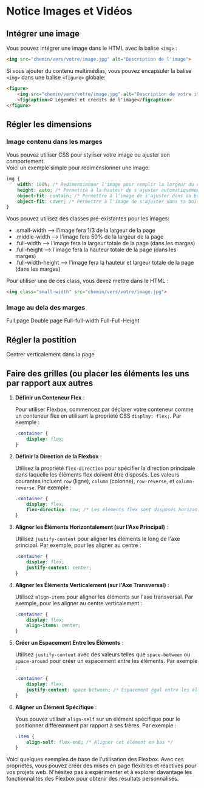 # Notice Images et Vidéos

## Intégrer une image 
Vous pouvez intégrer une image dans le HTML avec la balise ```<img>``` : 
```html
<img src="chemin/vers/votre/image.jpg" alt="Description de l'image">
```  
Si vous ajouter du contenu multimédias, vous pouvez encapsuler la balise ```<img>``` dans une balise ```<figure>``` globale: 
```html
<figure>
    <img src="chemin/vers/votre/image.jpg" alt="Description de votre image">
    <figcaption>© Légendes et crédits de l'image</figcaption>
</figure>
```



## Régler les dimensions 

### Image contenu dans les marges
Vous pouvez utiliser CSS pour styliser votre image ou ajuster son comportement.   
Voici un exemple simple pour redimensionner une image:
```css
img {
    width: 100%; /* Redimensionner l'image pour remplir la largeur du conteneur parent */
    height: auto; /* Permettre à la hauteur de s'ajuster automatiquement en fonction de la largeur */
    object-fit: contain; /* Permettre à l'image de s'ajuster dans sa boite */
    object-fit: cover; /* Permettre à l'image de s'ajuster dans sa boite */
}
```

Vous pouvez utilisez des classes pré-existantes pour les images: 
* .small-width --> l'image fera 1/3 de la largeur de la page
* .middle-width --> l'image fera 50% de la largeur de la page
* .full-width --> l'image fera la largeur totale de la page (dans les marges)
* .full-height --> l'image fera la hauteur totale de la page (dans les marges)
* .full-width-height --> l'image fera la hauteur et largeur totale de la page (dans les marges)

Pour utiliser une de ces class, vous devez mettre dans le HTML : 
```html
<img class="small-width" src="chemin/vers/votre/image.jpg">
```

### Image au dela des marges 
Full page 
Double page 
Full-full-width
Full-Full-Height

## Régler la postition 
Centrer verticalement dans la page 

## Faire des grilles (ou placer les éléments les uns par rapport aux autres 
1. **Définir un Conteneur Flex** :

   Pour utiliser Flexbox, commencez par déclarer votre conteneur comme un conteneur flex en utilisant la propriété CSS `display: flex;`. Par exemple :

   ```css
   .container {
       display: flex;
   }
   ```

2. **Définir la Direction de la Flexbox** :

   Utilisez la propriété `flex-direction` pour spécifier la direction principale dans laquelle les éléments flex doivent être disposés. Les valeurs courantes incluent `row` (ligne), `column` (colonne), `row-reverse`, et `column-reverse`. Par exemple :

   ```css
   .container {
       display: flex;
       flex-direction: row; /* Les éléments flex sont disposés horizontalement */
   }
   ```

3. **Aligner les Éléments Horizontalement (sur l'Axe Principal)** :

   Utilisez `justify-content` pour aligner les éléments le long de l'axe principal. Par exemple, pour les aligner au centre :

   ```css
   .container {
       display: flex;
       justify-content: center;
   }
   ```

4. **Aligner les Éléments Verticalement (sur l'Axe Transversal)** :

   Utilisez `align-items` pour aligner les éléments sur l'axe transversal. Par exemple, pour les aligner au centre verticalement :

   ```css
   .container {
       display: flex;
       align-items: center;
   }
   ```

5. **Créer un Espacement Entre les Éléments** :

   Utilisez `justify-content` avec des valeurs telles que `space-between` ou `space-around` pour créer un espacement entre les éléments. Par exemple :

   ```css
   .container {
       display: flex;
       justify-content: space-between; /* Espacement égal entre les éléments */
   }
   ```

6. **Aligner un Élément Spécifique** :

   Vous pouvez utiliser `align-self` sur un élément spécifique pour le positionner différemment par rapport à ses frères. Par exemple :

   ```css
   .item {
       align-self: flex-end; /* Aligner cet élément en bas */
   }
   ```

Voici quelques exemples de base de l'utilisation des Flexbox. Avec ces propriétés, vous pouvez créer des mises en page flexibles et réactives pour vos projets web. N'hésitez pas à expérimenter et à explorer davantage les fonctionnalités des Flexbox pour obtenir des résultats personnalisés.
